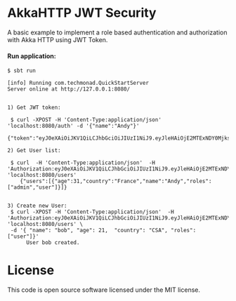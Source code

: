 # AkkaHTTP JWT Security
A basic example to implement a role based authentication and authorization with Akka HTTP using JWT Token.

#### Run application:
 ```
$ sbt run

[info] Running com.techmonad.QuickStartServer 
Server online at http://127.0.0.1:8080/

```

```

1) Get JWT token:

 $ curl -XPOST -H 'Content-Type:application/json'  'localhost:8080/auth' -d '{"name":"Andy"}'
   {"token":"eyJ0eXAiOiJKV1QiLCJhbGciOiJIUzI1NiJ9.eyJleHAiOjE2MTExNDY0MjksImlhdCI6MTYxMTA2MDAyOSwKICAiYWdlIjogMzEsCiAgImNvdW50cnkiOiAiRnJhbmNlIiwKICAibmFtZSI6ICJBbmR5IiwKICAicm9sZXMiOiBbImFkbWluIiwgInVzZXIiXQp9._7nzblnmMKABOK8KnkB9yJwjzH3PZhNZWUsCIrhdd78"}

2) Get User list:

 $ curl  -H 'Content-Type:application/json'  -H 'Authorization:eyJ0eXAiOiJKV1QiLCJhbGciOiJIUzI1NiJ9.eyJleHAiOjE2MTExNDYwMjIsImlhdCI6MTYxMTA1OTYyMiwKICAiYWdlIjogMzEsCiAgImNvdW50cnkiOiAiRnJhbmNlIiwKICAibmFtZSI6ICJBbmR5IiwKICAicm9sZXMiOiBbImFkbWluIiwgInVzZXIiXQp9.YVytWBCqFupvH2UEbPafFmGCmCq6l_6UNLx9VealSig' 'localhost:8080/users'
    {"users":[{"age":31,"country":"France","name":"Andy","roles":["admin","user"]}]}


3) Create new User:
 $ curl -XPOST -H 'Content-Type:application/json'  -H 'Authorization:eyJ0eXAiOiJKV1QiLCJhbGciOiJIUzI1NiJ9.eyJleHAiOjE2MTExNDYwMjIsImlhdCI6MTYxMTA1OTYyMiwKICAiYWdlIjogMzEsCiAgImNvdW50cnkiOiAiRnJhbmNlIiwKICAibmFtZSI6ICJBbmR5IiwKICAicm9sZXMiOiBbImFkbWluIiwgInVzZXIiXQp9.YVytWBCqFupvH2UEbPafFmGCmCq6l_6UNLx9VealSig' 'localhost:8080/users' \
 -d '{ "name": "bob", "age": 21,  "country": "CSA", "roles": ["user"]}'
      User bob created.
```



# License
This code is open source software licensed under the MIT license.
